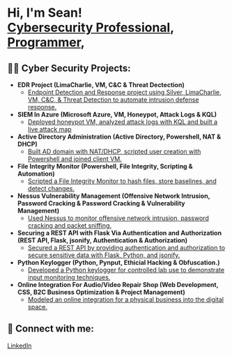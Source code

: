 <h1>Hi, I'm Sean! <br/><a href="https://github.com/seanguevaraflood">Cybersecurity Professional</a>, <a href="https://www.linkedin.com/in/seanguevaraflood/">Programmer</a>,

<h2>👨‍💻 Cyber Security Projects:</h2>

- <b>EDR Project (LimaCharlie, VM, C&C & Threat Dectection)</b>
  - [Endpoint Detection and Response project using Silver, LimaCharlie, VM, C&C, & Threat Detection to automate intrusion defense response.](https://github.com/seanguevaraflood)
- <b>SIEM In Azure (Microsoft Azure, VM, Honeypot, Attack Logs & KQL)</b>
  - [Deployed honeypot VM, analyzed attack logs with KQL and built a live attack map](https://github.com/seanguevaraflood)
- <b>Active Directory Administration (Active Directory, Powershell, NAT & DHCP)</b>
  - [Built AD domain with NAT/DHCP, scripted user creation with Powershell and joined client VM.](https://github.com/seanguevaraflood)
- <b>File Integrity Monitor (Powershell, File Integrity, Scripting & Automation)</b>
  - [Scripted a File Integrity Monitor to hash files, store baselines, and detect changes.](https://github.com/seanguevaraflood)
- <b>Nessus Vulnerability Management (Offensive Network Intrusion, Password Cracking & Password Cracking & Vulnerability Management)</b>
  - [Used Nessus to monitor offensive network intrusion, password cracking and packet sniffing.](https://github.com/seanguevaraflood)
- <b>Securing a REST API with Flask Via Authentication and Authorization (REST API, Flask, jsonify, Authentication & Authorization)</b>
  - [Secured a REST API by providing authentication and authorization to secure sensitive data with Flask, Python, and jsonify.](https://github.com/seanguevaraflood)
- <b>Python Keylogger (Python, Pynput, Ethicial Hacking & Obfuscation.)</b>
  - [Developed a Python keylogger for controlled lab use to demonstrate input monitoring techniques.](https://github.com/seanguevaraflood)
- <b>Online Integration For Audio/Video Repair Shop (Web Development, CSS, B2C Business Optimization & Project Management)</b>
  - [Modeled an online integration for a physical business into the digital space.](https://github.com/seanguevaraflood)

<h2> 🤳 Connect with me:</h2>

[LinkedIn](https://www.linkedin.com/in/seanguevaraflood/)

<!--
**seanguevaraflood/seanguevaraflood** is a ✨ _special_ ✨ repository because its `README.md` (this file) appears on your GitHub profile.
